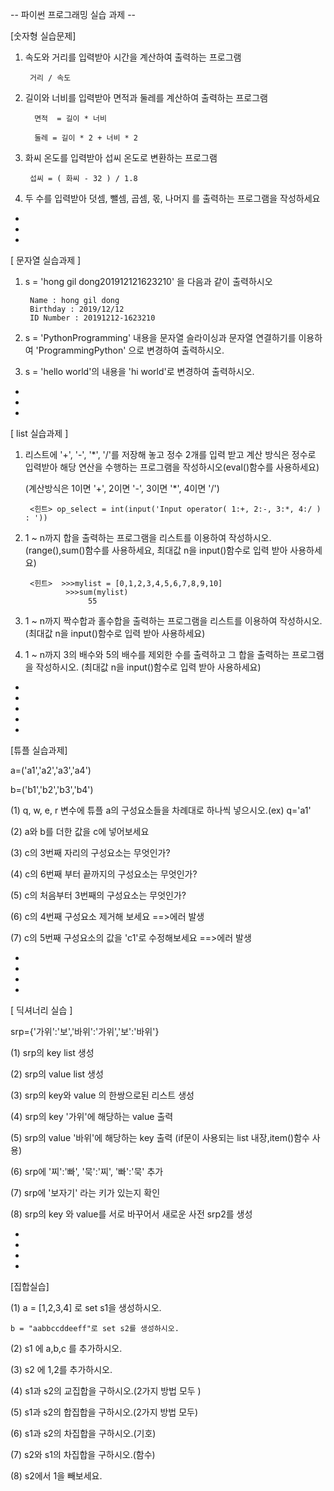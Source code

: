 -- 파이썬 프로그래밍 실습 과제 --


[숫자형 실습문제]

1. 속도와 거리를 입력받아 시간을 계산하여 
   출력하는 프로그램
   
        거리 / 속도

2. 길이와 너비를 입력받아 면적과 둘레를 
   계산하여 출력하는 프로그램
   
         면적  = 길이 * 너비
	 
  	     둘레 = 길이 * 2 + 너비 * 2

3. 화씨 온도를 입력받아 섭씨 온도로 변환하는 
프로그램

        섭씨 = ( 화씨 - 32 ) / 1.8

4. 두 수를 입력받아 덧셈, 뺄셈, 곱셈, 몫, 나머지
를 출력하는 프로그램을 작성하세요

	 
-
-
-

[ 문자열 실습과제 ]
1. s = 'hong gil dong201912121623210' 을 다음과 같이 출력하시오
	
	    Name : hong gil dong
	    Birthday : 2019/12/12
	    ID Number : 20191212-1623210
	
2. s = 'PythonProgramming' 내용을 문자열 슬라이싱과 문자열 
       연결하기를 이용하여   'ProgrammingPython' 으로 변경하여 출력하시오.
   
3. s = 'hello world'의 내용을 'hi world'로 변경하여 출력하시오.

	 
-
-
-


[ list 실습과제 ]

1. 리스트에 '+', '-', '*', '/'를 저장해 놓고 정수 2개를 입력 받고 계산 방식은
   정수로 입력받아 해당 연산을 수행하는 프로그램을 작성하시오(eval()함수를 사용하세요)
   
   (계산방식은 1이면 '+', 2이면 '-', 3이면 '*', 4이면 '/')
   
        <힌트> op_select = int(input('Input operator( 1:+, 2:-, 3:*, 4:/ ) : '))

2. 1 ~ n까지 합을 출력하는 프로그램을  리스트를 이용하여 작성하시오.
    (range(),sum()함수를 사용하세요, 최대값 n을 input()함수로 입력 받아 사용하세요)
	
        <힌트>  >>>mylist = [0,1,2,3,4,5,6,7,8,9,10]
                >>>sum(mylist)
                     55
		   
3. 1 ~ n까지 짝수합과 홀수합을 출력하는 프로그램을 리스트를 이용하여 작성하시오.
    (최대값 n을 input()함수로 입력 받아 사용하세요)

4. 1 ~ n까지 3의 배수와 5의 배수를 제외한 수를 출력하고 그 합을 출력하는 
프로그램을 작성하시오. (최대값 n을 input()함수로 입력 받아 사용하세요)
-
-
-
-
- 
[튜플 실습과제]

a=('a1','a2','a3','a4')

b=('b1','b2','b3','b4')


(1) q, w, e, r 변수에 튜플 a의 구성요소들을 차례대로 하나씩 넣으시오.(ex) q='a1'

(2) a와 b를 더한 값을 c에 넣어보세요

(3) c의 3번째 자리의 구성요소는 무엇인가?

(4) c의 6번째 부터 끝까지의 구성요소는 무엇인가?

(5) c의 처음부터 3번째의 구성요소는 무엇인가?

(6) c의 4번째 구성요소 제거해 보세요
    ==>에러 발생

(7) c의 5번째 구성요소의 값을 'c1'로 수정해보세요
   ==>에러 발생
   

-
-
-
-
[ 딕셔너리 실습 ]

srp={'가위':'보','바위':'가위','보':'바위'}

(1) srp의 key list 생성

(2) srp의 value list 생성

(3) srp의 key와 value 의 한쌍으로된 리스트 생성

(4) srp의 key '가위'에 해당하는 value 출력

(5) srp의 value '바위'에 해당하는 key 출력
    (if문이 사용되는 list 내장,item()함수 사용)

(6) srp에 '찌':'빠', '묵':'찌', '빠':'묵' 추가

(7) srp에 '보자기' 라는 키가 있는지 확인

(8) srp의 key 와 value를 서로 바꾸어서 새로운 사전 srp2를 생성

-
-
-
-

[집합실습]

(1) a = [1,2,3,4] 로 set s1을 생성하시오.

    b = "aabbccddeeff"로 set s2를 생성하시오.

(2) s1 에 a,b,c 를 추가하시오.

(3) s2 에 1,2를 추가하시오.

(4) s1과 s2의 교집합을 구하시오.(2가지 방법 모두 )

(5) s1과 s2의 합집합을 구하시오.(2가지 방법 모두)

(6) s1과 s2의 차집합을 구하시오.(기호)

(7) s2와 s1의 차집합을 구하시오.(함수)

(8) s2에서 1을 빼보세요.





